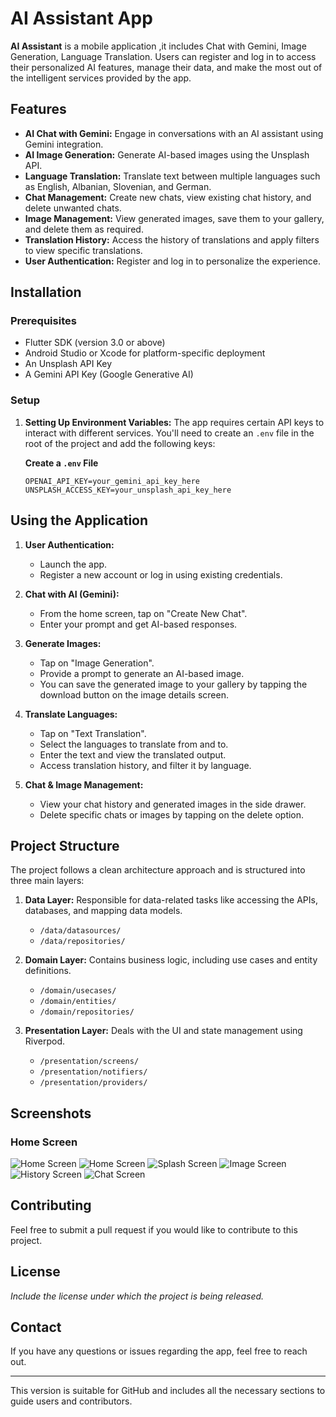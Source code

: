 # AI Assistant App

**AI Assistant** is a mobile application ,it includes Chat with Gemini, Image Generation, Language Translation. Users can register and log in to access their personalized AI features, manage their data, and make the most out of the intelligent services provided by the app.

## Features
- **AI Chat with Gemini:** Engage in conversations with an AI assistant using Gemini integration.
- **AI Image Generation:** Generate AI-based images using the Unsplash API.
- **Language Translation:** Translate text between multiple languages such as English, Albanian, Slovenian, and German.
- **Chat Management:** Create new chats, view existing chat history, and delete unwanted chats.
- **Image Management:** View generated images, save them to your gallery, and delete them as required.
- **Translation History:** Access the history of translations and apply filters to view specific translations.
- **User Authentication:** Register and log in to personalize the experience.

## Installation

### Prerequisites
- Flutter SDK (version 3.0 or above)
- Android Studio or Xcode for platform-specific deployment
- An Unsplash API Key
- A Gemini API Key (Google Generative AI)

### Setup

1. **Setting Up Environment Variables:**
   The app requires certain API keys to interact with different services. You'll need to create an `.env` file in the root of the project and add the following keys:

    **Create a `.env` File**
    ```dotenv
    OPENAI_API_KEY=your_gemini_api_key_here
    UNSPLASH_ACCESS_KEY=your_unsplash_api_key_here
    ```


## Using the Application

1. **User Authentication:**
   - Launch the app.
   - Register a new account or log in using existing credentials.
  
2. **Chat with AI (Gemini):**
   - From the home screen, tap on "Create New Chat".
   - Enter your prompt and get AI-based responses.

3. **Generate Images:**
   - Tap on "Image Generation".
   - Provide a prompt to generate an AI-based image.
   - You can save the generated image to your gallery by tapping the download button on the image details screen.

4. **Translate Languages:**
   - Tap on "Text Translation".
   - Select the languages to translate from and to.
   - Enter the text and view the translated output.
   - Access translation history, and filter it by language.

5. **Chat & Image Management:**
   - View your chat history and generated images in the side drawer.
   - Delete specific chats or images by tapping on the delete option.

## Project Structure
The project follows a clean architecture approach and is structured into three main layers:

1. **Data Layer:** Responsible for data-related tasks like accessing the APIs, databases, and mapping data models.
    - `/data/datasources/`
    - `/data/repositories/`

2. **Domain Layer:** Contains business logic, including use cases and entity definitions.
    - `/domain/usecases/`
    - `/domain/entities/`
    - `/domain/repositories/`

3. **Presentation Layer:** Deals with the UI and state management using Riverpod.
    - `/presentation/screens/`
    - `/presentation/notifiers/`
    - `/presentation/providers/`

## Screenshots

### Home Screen
![Home Screen](assets/screenshots/home-light.PNG)
![Home Screen](assets/screenshots/home-dark.PNG)
![Splash Screen](assets/screenshots/splash-screen-light.PNG)
![Image Screen](assets/screenshots/image-dark.PNG)
![History Screen](assets/screenshots/history-dark.PNG)
![Chat Screen](assets/screenshots/drawer-chat-dark.PNG)



## Contributing
Feel free to submit a pull request if you would like to contribute to this project.

## License
*Include the license under which the project is being released.*

## Contact
If you have any questions or issues regarding the app, feel free to reach out.

---

This version is suitable for GitHub and includes all the necessary sections to guide users and contributors.
